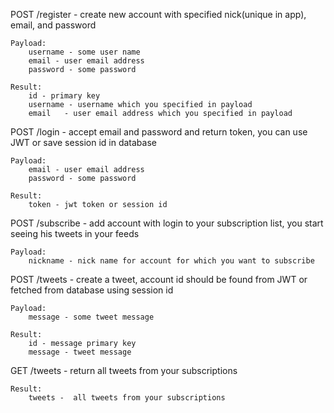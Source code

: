 POST /register - create new account with specified nick(unique in app), email, and password
    
    Payload: 
        username - some user name
        email - user email address
        password - some password 
    
    Result: 
        id - primary key
        username - username which you specified in payload 
        email   - user email address which you specified in payload 

POST /login    - accept email and password  and return token, you can use JWT or save session id in database
    
    Payload:
        email - user email address
        password - some password 

    Result:
        token - jwt token or session id 

POST /subscribe - add account with login to your subscription list, you start seeing his tweets in your feeds 
    
    Payload: 
        nickname - nick name for account for which you want to subscribe 

POST /tweets   - create a tweet, account id should be found from JWT or fetched from database using session id
    
    Payload: 
        message - some tweet message

    Result:
        id - message primary key 
        message - tweet message

GET    /tweets   -  return all tweets from your subscriptions 
    
    Result:
        tweets -  all tweets from your subscriptions 